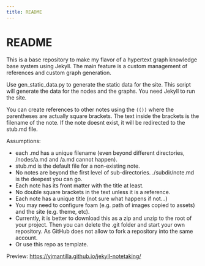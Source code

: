 ```yaml
---
title: README
---
```


# README

This is a base repository to make my flavor of a hypertext graph knowledge base system using Jekyll. The main feature is a custom management of references and custom graph generation.

Use gen_static_data.py to generate the static data for the site. This script will generate the data for the nodes and the graphs.
You need Jekyll to run the site.

You can create references to other notes using the ``(())`` where the parentheses are actually square brackets. The text inside the brackets is the filename of the note. If the note doesnt exist, it will be redirected to the stub.md file.

Assumptions:

- each .md has a unique filename (even beyond different directories, /nodes/a.md and /a.md cannot happen).
- stub.md is the default file for a non-existing note.
- No notes are beyond the first level of sub-directories. ./subdir/note.md is the deepest you can go.
- Each note has its front matter with the title at least.
- No double square brackets in the text unless it is a reference.
- Each note has a unique title (not sure what happens if not...)
- You may need to configure foam (e.g. path of images copied to assets) and the site (e.g. theme, etc).
- Currently, it is better to download this as a zip and unzip to the root of your project. Then you can delete the .git folder and start your own repository. As GitHub does not allow to fork a repository into the same account.
- Or use this repo as template.

Preview: https://yjmantilla.github.io/jekyll-notetaking/
